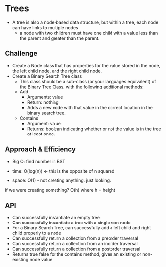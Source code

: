 # Trees
- A tree is also a node-based data structure, but within
a tree, each node can have links to multiple nodes
  - a node with two children must have one child with a value less than the parent and greater than the parent.

## Challenge
- Create a Node class that has properties for the value stored in the node, the left child node, and the right child node.
-   Create a Binary Search Tree class
    -   This class should be a sub-class (or your languages equivalent) of the Binary Tree Class, with the following additional methods:
    -   Add
        -   Arguments: value
        -   Return: nothing
        -   Adds a new node with that value in the correct location in the binary search tree.
    -   Contains
        -   Argument: value
        -   Returns: boolean indicating whether or not the value is in the tree at least once.

## Approach & Efficiency
- Big O:  find number in BST

- time:  O(log(n))  <- this is the opposite of n squared

- space: O(1) - not creating anything.  just looking.  

if  we were creating something?  O(h) where h = height 

## API
- Can successfully instantiate an empty tree
- Can successfully instantiate a tree with a single root node
- For a Binary Search Tree, can successfully add a left child and right child properly to a node
- Can successfully return a collection from a preorder traversal
- Can successfully return a collection from an inorder traversal
- Can successfully return a collection from a postorder traversal
- Returns true	false for the contains method, given an existing or non-existing node value